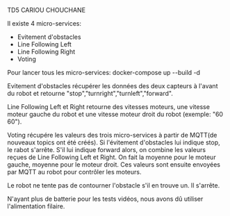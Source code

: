 TD5 CARIOU CHOUCHANE

Il existe 4 micro-services:
- Evitement d'obstacles
- Line Following Left
- Line Following Right
- Voting

Pour lancer tous les micro-services: docker-compose up --build -d

Evitement d'obstacles récupérer les données des deux capteurs à l'avant du robot et retourne "stop","turnright","turnleft","forward".

Line Following Left et Right retourne des vitesses moteurs, une vitesse moteur gauche du robot et une vitesse moteur droit du robot (exemple: "60 60").

Voting récupére les valeurs des trois micro-services à partir de MQTT(de nouveaux topics ont été créés). Si l'évitement d'obstacles lui indique stop, le rabot s'arrête.
S'il lui indique forward alors, on combine les valeurs reçues de Line Following Left et Right. On fait la moyenne pour le moteur gauche, moyenne pour le moteur droit. Ces valeurs sont ensuite envoyées par MQTT au robot pour contrôler les moteurs.

Le robot ne tente pas de contourner l'obstacle s'il en trouve un. Il s'arrête.

N'ayant plus de batterie pour les tests vidéos, nous avons dû utiliser l'alimentation filaire.
